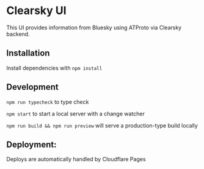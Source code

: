 # Clearsky UI

This UI provides information from Bluesky using ATProto via Clearsky backend.

## Installation

Install dependencies with `npm install`

## Development

`npm run typecheck` to type check

`npm start` to start a local server with a change watcher

`npm run build && npm run preview` will serve a production-type build locally

## Deployment:

Deploys are automatically handled by Cloudflare Pages
